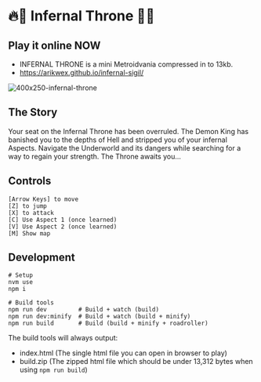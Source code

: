 # 🔥👑 Infernal Throne 👑🔥
## Play it online NOW
- INFERNAL THRONE is a mini Metroidvania compressed in to 13kb.
- https://arikwex.github.io/infernal-sigil/

![400x250-infernal-throne](https://user-images.githubusercontent.com/1320825/189513114-63dc29bb-1fda-45e4-b18a-0f7468794425.png)


## The Story
Your seat on the Infernal Throne has been overruled. The Demon King has banished 
you to the depths of Hell and stripped you of your infernal Aspects. Navigate
the Underworld and its dangers while searching for a way to regain your strength.
The Throne awaits you...

## Controls
```
[Arrow Keys] to move
[Z] to jump
[X] to attack
[C] Use Aspect 1 (once learned)
[V] Use Aspect 2 (once learned)
[M] Show map
```

## Development
```
# Setup
nvm use
npm i

# Build tools
npm run dev         # Build + watch (build)
npm run dev:minify  # Build + watch (build + minify)
npm run build       # Build (build + minify + roadroller)
```
The build tools will always output:
- index.html (The single html file you can open in browser to play)
- build.zip (The zipped html file which should be under 13,312 bytes when using `npm run build`)
